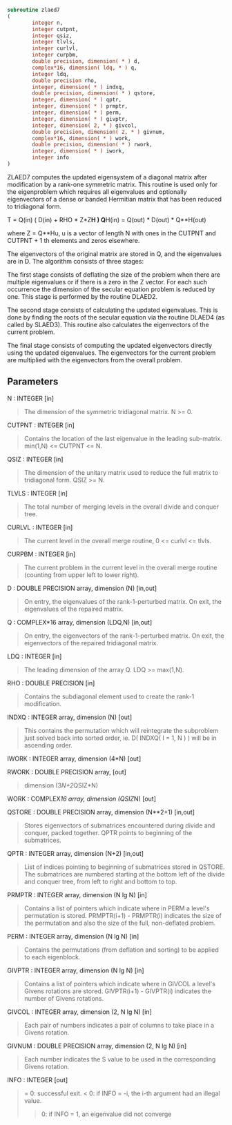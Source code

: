 ```fortran
subroutine zlaed7
(
        integer n,
        integer cutpnt,
        integer qsiz,
        integer tlvls,
        integer curlvl,
        integer curpbm,
        double precision, dimension( * ) d,
        complex*16, dimension( ldq, * ) q,
        integer ldq,
        double precision rho,
        integer, dimension( * ) indxq,
        double precision, dimension( * ) qstore,
        integer, dimension( * ) qptr,
        integer, dimension( * ) prmptr,
        integer, dimension( * ) perm,
        integer, dimension( * ) givptr,
        integer, dimension( 2, * ) givcol,
        double precision, dimension( 2, * ) givnum,
        complex*16, dimension( * ) work,
        double precision, dimension( * ) rwork,
        integer, dimension( * ) iwork,
        integer info
)
```

ZLAED7 computes the updated eigensystem of a diagonal
matrix after modification by a rank-one symmetric matrix. This
routine is used only for the eigenproblem which requires all
eigenvalues and optionally eigenvectors of a dense or banded
Hermitian matrix that has been reduced to tridiagonal form.

T = Q(in) ( D(in) + RHO * Z*Z**H ) Q**H(in) = Q(out) * D(out) * Q**H(out)

where Z = Q**Hu, u is a vector of length N with ones in the
CUTPNT and CUTPNT + 1 th elements and zeros elsewhere.

The eigenvectors of the original matrix are stored in Q, and the
eigenvalues are in D.  The algorithm consists of three stages:

The first stage consists of deflating the size of the problem
when there are multiple eigenvalues or if there is a zero in
the Z vector.  For each such occurrence the dimension of the
secular equation problem is reduced by one.  This stage is
performed by the routine DLAED2.

The second stage consists of calculating the updated
eigenvalues. This is done by finding the roots of the secular
equation via the routine DLAED4 (as called by SLAED3).
This routine also calculates the eigenvectors of the current
problem.

The final stage consists of computing the updated eigenvectors
directly using the updated eigenvalues.  The eigenvectors for
the current problem are multiplied with the eigenvectors from
the overall problem.

## Parameters
N : INTEGER [in]
> The dimension of the symmetric tridiagonal matrix.  N >= 0.

CUTPNT : INTEGER [in]
> Contains the location of the last eigenvalue in the leading
> sub-matrix.  min(1,N) <= CUTPNT <= N.

QSIZ : INTEGER [in]
> The dimension of the unitary matrix used to reduce
> the full matrix to tridiagonal form.  QSIZ >= N.

TLVLS : INTEGER [in]
> The total number of merging levels in the overall divide and
> conquer tree.

CURLVL : INTEGER [in]
> The current level in the overall merge routine,
> 0 <= curlvl <= tlvls.

CURPBM : INTEGER [in]
> The current problem in the current level in the overall
> merge routine (counting from upper left to lower right).

D : DOUBLE PRECISION array, dimension (N) [in,out]
> On entry, the eigenvalues of the rank-1-perturbed matrix.
> On exit, the eigenvalues of the repaired matrix.

Q : COMPLEX*16 array, dimension (LDQ,N) [in,out]
> On entry, the eigenvectors of the rank-1-perturbed matrix.
> On exit, the eigenvectors of the repaired tridiagonal matrix.

LDQ : INTEGER [in]
> The leading dimension of the array Q.  LDQ >= max(1,N).

RHO : DOUBLE PRECISION [in]
> Contains the subdiagonal element used to create the rank-1
> modification.

INDXQ : INTEGER array, dimension (N) [out]
> This contains the permutation which will reintegrate the
> subproblem just solved back into sorted order,
> ie. D( INDXQ( I = 1, N ) ) will be in ascending order.

IWORK : INTEGER array, dimension (4*N) [out]

RWORK : DOUBLE PRECISION array, [out]
> dimension (3*N+2*QSIZ*N)

WORK : COMPLEX*16 array, dimension (QSIZ*N) [out]

QSTORE : DOUBLE PRECISION array, dimension (N**2+1) [in,out]
> Stores eigenvectors of submatrices encountered during
> divide and conquer, packed together. QPTR points to
> beginning of the submatrices.

QPTR : INTEGER array, dimension (N+2) [in,out]
> List of indices pointing to beginning of submatrices stored
> in QSTORE. The submatrices are numbered starting at the
> bottom left of the divide and conquer tree, from left to
> right and bottom to top.

PRMPTR : INTEGER array, dimension (N lg N) [in]
> Contains a list of pointers which indicate where in PERM a
> level's permutation is stored.  PRMPTR(i+1) - PRMPTR(i)
> indicates the size of the permutation and also the size of
> the full, non-deflated problem.

PERM : INTEGER array, dimension (N lg N) [in]
> Contains the permutations (from deflation and sorting) to be
> applied to each eigenblock.

GIVPTR : INTEGER array, dimension (N lg N) [in]
> Contains a list of pointers which indicate where in GIVCOL a
> level's Givens rotations are stored.  GIVPTR(i+1) - GIVPTR(i)
> indicates the number of Givens rotations.

GIVCOL : INTEGER array, dimension (2, N lg N) [in]
> Each pair of numbers indicates a pair of columns to take place
> in a Givens rotation.

GIVNUM : DOUBLE PRECISION array, dimension (2, N lg N) [in]
> Each number indicates the S value to be used in the
> corresponding Givens rotation.

INFO : INTEGER [out]
> = 0:  successful exit.
> < 0:  if INFO = -i, the i-th argument had an illegal value.
> > 0:  if INFO = 1, an eigenvalue did not converge
